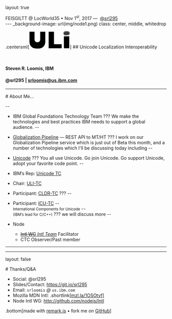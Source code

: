 layout: true

<div class="bottom">FEISGILTT @ LocWorld35 • Nov 1<sup>st</sup>, 2017 — 
<a href="https://srl295.github.io">@srl295</a></div>
---
_background-image: url(img/node1.png)
class: center, middle, whitedrop


.centersml[![Intl](img/ulilogo.png)]
## Unicode Localization Interoperability

&nbsp;
#### Steven R. Loomis, IBM
#### @srl295 | srloomis@us.ibm.com
---

# About Me…

--
- IBM Global Foundations Technology Team
???
We make the technologies and best practices IBM needs to support a global audience.
--

 - [Globalization Pipeline](https://developer.ibm.com/open/ibm-bluemix-globalization-pipeline-service/) — REST API to MT/HT
???
I work on our Globalization Pipeline service which is just out of Beta
this month, and a number of technologies which I'll be discussing today including
--

- [Unicode](http://unicode.org)
???
You all use Unicode. Go join Unicode. Go support Unicode, adopt your favorite code point.
--

 - IBM’s Rep: [Unicode TC](http://unicode.org/consortium/utc.html)
 - Chair: [ULI-TC](http://unicode.org/uli)
 - Participant: [CLDR-TC](http://unicode.org/cldr) 
???
--

 - Participant: [ICU-TC](http://icu-project.org)
--
<br><small>International Components for Unicode</small> 
--
<br><small>(IBM’s lead for C/C++)</small>
???
 we will discuss more
--

- Node
  - [~~Intl WG~~ _Intl Team_](https://github.com/nodejs/Intl) Facilitator
  - CTC Observer/Past member

---


---
layout: false

# Thanks/Q&A

- Social: @srl295
- Slides/Contact:  https://git.io/srl295
- Email: `srloomis` <i>@</i>  `us.ibm.com`
- Mozilla MDN Intl: 
.shortlink[[mzl.la/1OSOtvf](https://developer.mozilla.org/en-US/docs/Web/JavaScript/Reference/Global_Objects/Intl)]
- Node Intl WG:   http://github.com/nodejs/Intl 

.bottom[made with [remark.js](http://remarkjs.com) • fork me on [GitHub](https://github.com/srl295/srl295-slides/tree/2017-10-17-iuc41-nodeintl)]
